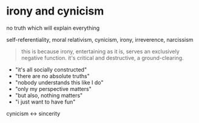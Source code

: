 # irony and cynicism


no truth which will explain everything

self-referentiality, moral relativism, cynicism, irony, irreverence, narcissism

> this is because irony, entertaining as it is, serves an exclusively negative function. it's critical and destructive, a ground-clearing.


- "it's all socially constructed" 
- "there are no absolute truths" 
- "nobody understands this like I do" 
- "only my perspective matters"
- "but also, nothing matters"
- "i just want to have fun"


cynicism <-> sincerity

